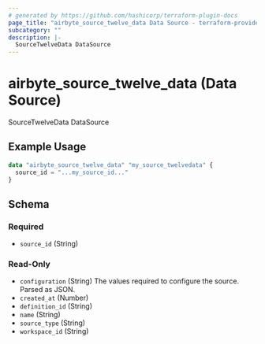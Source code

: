 ```yaml
---
# generated by https://github.com/hashicorp/terraform-plugin-docs
page_title: "airbyte_source_twelve_data Data Source - terraform-provider-airbyte"
subcategory: ""
description: |-
  SourceTwelveData DataSource
---
```


# airbyte_source_twelve_data (Data Source)

SourceTwelveData DataSource

## Example Usage

```terraform
data "airbyte_source_twelve_data" "my_source_twelvedata" {
  source_id = "...my_source_id..."
}
```

<!-- schema generated by tfplugindocs -->
## Schema

### Required

- `source_id` (String)

### Read-Only

- `configuration` (String) The values required to configure the source. Parsed as JSON.
- `created_at` (Number)
- `definition_id` (String)
- `name` (String)
- `source_type` (String)
- `workspace_id` (String)
